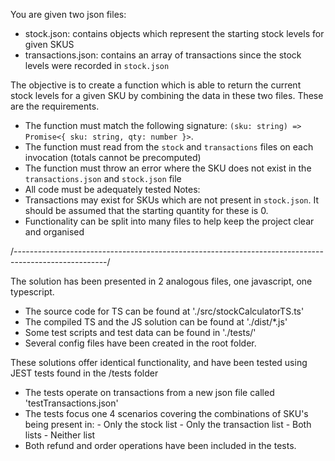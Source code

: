 You are given two json files:
 - stock.json: contains objects which represent the starting stock levels for given SKUS
 - transactions.json: contains an array of transactions since the stock levels were recorded in `stock.json`

The objective is to create a function which is able to return the current stock levels for a given SKU by combining the data in these two files. These are the requirements.

- The function must match the following signature: `(sku: string) => Promise<{ sku: string, qty: number }>`.
- The function must read from the `stock` and `transactions` files on each invocation (totals cannot be precomputed)
- The function must throw an error where the SKU does not exist in the `transactions.json` and `stock.json` file
- All code must be adequately tested
Notes:
- Transactions may exist for SKUs which are not present in `stock.json`. It should be assumed that the starting quantity for these is 0.
- Functionality can be split into many files to help keep the project clear and organised


/-----------------------------------------------------------------------------------------------------/


The solution has been presented in 2 analogous files, one javascript, one typescript.
 - The source code for TS can be found at './src/stockCalculatorTS.ts'
 - The compiled TS and the JS solution can be found at './dist/*.js'
 - Some test scripts and test data can be found in './tests/'
 - Several config files have been created in the root folder.

These solutions offer identical functionality, and have been tested using JEST tests found in the /tests folder
 - The tests operate on transactions from a new json file called 'testTransactions.json'
 - The tests focus one 4 scenarios covering the combinations of SKU's being present in:
        - Only the stock list
        - Only the transaction list
        - Both lists
        - Neither list
 - Both refund and order operations have been included in the tests.

